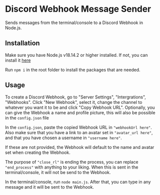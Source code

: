 # Discord Webhook Message Sender

Sends messages from the terminal/console to a Discord Webhook in Node.js.

## Installation

Make sure you have Node.js v18.14.2 or higher installed.
If not, you can install it [here](https://nodejs.org/en/)

Run `npm i` in the root folder to install the packages that are needed.

## Usage

To create a Discord Webhook, go to "Server Settings", "Intergrations", "Webhooks". Click "New Webhook", select it, change the channel to whatever you want it to be and click "Copy Webhook URL". Optionally, you can give the Webhook a name and profile picture, this will also be possible in the `config.json` file

In the `config.json`, paste the copied Webhook URL in `"webhookUrl here"`. Also make sure that you have a link to an avatar set in `"avatar_url here"`, and that you have chosen a username in `"username here"`. 

If these are not provided, the Webhook will default to the name and avatar set when creating the Webhook.

The purpose of `"close_rl"` is ending the process, you can replace `"end_process"` with anything to your liking. When this is sent in the terminal/console, it will not be send to the Webhook.

In the terminal/console, run `node main.js`. After that, you can type in any message and it will be sent to the Webhook.